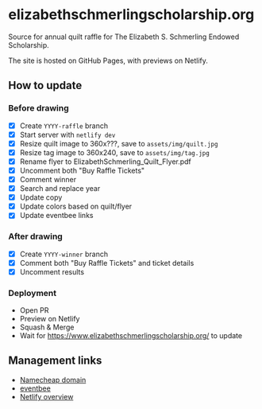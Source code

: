 # elizabethschmerlingscholarship.org

Source for annual quilt raffle for The Elizabeth S. Schmerling Endowed Scholarship.

The site is hosted on GitHub Pages, with previews on Netlify.

## How to update

### Before drawing

- [x] Create `YYYY-raffle` branch
- [x] Start server with `netlify dev`
- [x] Resize quilt image to 360x???, save to `assets/img/quilt.jpg`
- [x] Resize tag image to 360x240, save to `assets/img/tag.jpg`
- [x] Rename flyer to ElizabethSchmerling_Quilt_Flyer.pdf
- [x] Uncomment both "Buy Raffle Tickets"
- [x] Comment winner
- [x] Search and replace year
- [x] Update copy
- [x] Update colors based on quilt/flyer
- [x] Update eventbee links

### After drawing

- [x] Create `YYYY-winner` branch
- [x] Comment both "Buy Raffle Tickets" and ticket details
- [x] Uncomment results

### Deployment

- Open PR
- Preview on Netlify
- Squash & Merge
- Wait for <https://www.elizabethschmerlingscholarship.org/> to update

## Management links

- [Namecheap domain](https://ap.www.namecheap.com/domains/domaincontrolpanel/elizabethschmerlingscholarship.org/domain)
- [eventbee](https://www.eventbee.com/myevents/home)
- [Netlify overview](https://app.netlify.com/sites/elizabethschmerlingscholarship/overview)

